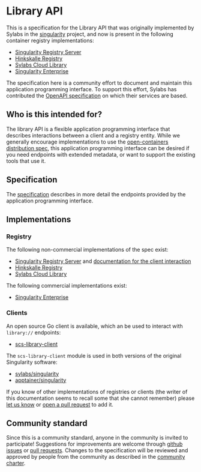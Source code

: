 # Library API

This is a specification for the Library API that was originally implemented
by Sylabs in the [singularity](https://github.com/sylabs/singularity) project,
and now is present in the following container registry implementations:

 - [Singularity Registry Server](https://github.com/singularityhub/sregistry)
 - [Hinkskalle Registry](https://github.com/csf-ngs/hinkskalle)
 - [Sylabs Cloud Library](https://cloud.sylabs.io/library)
 - [Singularity Enterprise](https://sylabs.io/singularity-enterprise/)
 
The specification here is a community effort to document and maintain this application
programming interface. To support this effort, Sylabs has contributed the
[OpenAPI specification](https://github.com/sylabs/scs-library-client/blob/master/api/server/openapi.yml)
on which their services are based.

## Who is this intended for?

The library API is a flexible application programming interface that describes interactions
between a client and a registry entity. While we generally encourage implementations to use
the [open-containers distribution spec](https://github.com/opencontainers/distribution-spec), 
this application programming interface can be desired if you need endpoints with extended
metadata, or want to support the existing tools that use it.

## Specification

The [specification](spec/) describes in more detail the endpoints provided by the
application programming interface. 

## Implementations

### Registry

The following non-commercial implementations of the spec exist:

 - [Singularity Registry Server](https://github.com/singularityhub/sregistry) and [documentation for the client interaction](https://singularityhub.github.io/sregistry/docs/client)
 - [Hinkskalle Registry](https://github.com/csf-ngs/hinkskalle)
 - [Sylabs Cloud Library](https://cloud.sylabs.io/library)

The following commercial implementations exist:

 - [Singularity Enterprise](https://sylabs.io/singularity-enterprise/)

### Clients

An open source Go client is available, which an be used to interact with `library://` endpoints:

- [scs-library-client](https://pkg.go.dev/github.com/sylabs/scs-library-client/client)

The `scs-library-client` module is used in both versions of the original Singularity software:

 - [sylabs/singularity](https://github.com/sylabs/singularity) 
 - [apptainer/singularity](https://github.com/apptainer/singularity) 
 
If you know of other implementations of registries or clients (the writer of this documentation
seems to recall some that she cannot remember) please [let us know](https://github.com/singularityhub/library-api/issues)
or [open a pull request](https://github.com/singularityhub/library-api) to add it.

## Community standard

Since this is a community standard, anyone in the community is invited to participate!
Suggestions for improvements are welcome through
[github issues](https://github.com/singularityhub/library-api/issues)
or [pull requests](https://github.com/singularityhub/library-api/pulls).
Changes to the specification will be reviewed and approved by people from the community
as described in the [community charter](community_charter.md).
